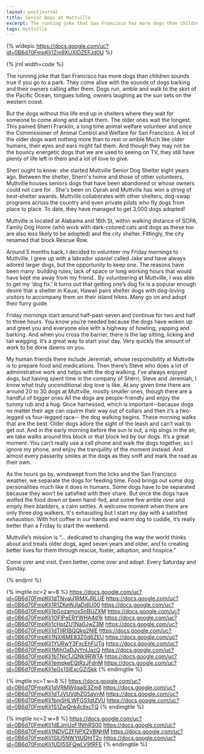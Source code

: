 ```yaml
---
layout: postjournal
title: Senior Dogs at Muttville
excerpt: The running joke that San Francisco has more dogs than children sounds true if you go to park.
tags: muttville
---
```

{% widepic https://docs.google.com/uc?id=0B6d70FmpKIi1Zm9XUXlDZEFJd0U %}

{% jrnl width=code %}

<p> The running joke that San Francisco has more dogs than children sounds true
	if you go to a park. They come alive with the sounds of dogs barking and
	their owners calling after them. Dogs run, amble and walk to the skirt of
	the Pacific Ocean, tongues lolling, owners laughing as the sun sets on the
	western coast.  </p> <p> But the dogs without this life end up in shelters
	where they wait for someone to come along and adopt them. The older ones
	wait the longest. This pained Sherri Franklin, a long time animal welfare
	volunteer and once the Commissioner of Animal Control and Welfare for San
	Francisco. A lot of the older dogs want nothing more than to rest or amble
	Much like older humans, their eyes and ears might fail them. And though they
	may not be the bouncy energetic dogs that we are used to seeing on TV, they
	still have plenty of life left in them and a lot of love to give.  </p> <p>
	Sheri ought to know: she started Muttville Senior Dog Shelter eight years
	ago. Between the shelter, Sherri's home and those of other volunteers,
	Muttville houses seniors dogs that have been abandoned or whose owners could
	not care for . She's been on Oprah and Muttville has won a string of
	best-shelter awards. Muttville collaborates with other shelters, dog-swap
	programs across the country and even private pilots who fly dogs from place
	to place .To date, they have managed to get 3,000 dogs adopted!  </p> <p>
	Muttville is located at Alabama and 16th St, within walking distance of
	SCPA, Family Dog Home (who work with dark-colored cats and dogs as these too
	are also less likely to be adopted) and the city shelter. Fittingly, the
	city renamed that block Rescue Row.  </p>

<p> Around 5 months back, I decided to volunteer my Friday mornings to
	Muttville. I grew up with a labrador spaniel called Jake and have always
	adored larger dogs, but the opportunity to keep one. The reasons have been
	many: building rules, lack of space or long working hours that would have
	kept me away from my friend.. By volunteering at Muttville, I was able to
	get my ‘dog fix.’ It turns out that getting one’s dog fix is a popular
	enough desire that a shelter in Kauai, Hawaii pairs shelter dogs with
	dog-loving visitors to accompany them on their island hikes. Many go on and
	adopt their furry guide.  </p>


<p> Friday mornings start around half-past-seven and continue for two and half
	to three hours. You know you’re needed because the dogs have woken up and
	greet you and everyone else with a highway of howling, yapping and
	barking. And when you cross the barrier, there is the lap sitting, licking
	and tail wagging. It’s a great way to start your day. Very quickly the
	amount of work to be done dawns on you.  </p> 

<p> My human friends there include Jeremiah, whose responsibility at Muttville
	is to prepare food and medications. Then there’s Steve who does a lot of
	administrative work and helps with the dog walking. I’ve always enjoyed
	dogs, but having spent time in the company of Sherri, Steve and Jeremiah, I
	know what truly unconditional dog love is like. At any given time there are
	around 20 to 30 dogs at Muttville, mostly smaller ones, though there are a
	handful of bigger ones All the dogs are people-friendly and enjoy the tummy
	rub and a hug. Once harnessed, which is important--because dogs no matter
	their age can squirm their way out of collars and then it’s a two-legged vs
	four-legged race-- the dog walking begins. These morning walks that are the
	best. Older dogs adore the sight of the leash and can’t wait to get out. And
	in the early morning before the sun is out, a nip sings in the air, we take
	walks around this block or that block led by our dogs. It’s a great
	moment. You can’t really use a cell phone and walk the dogs together, so I
	ignore my phone, and enjoy the tranquility of the moment instead. And almost
	every passerby smiles at the dogs as they sniff and mark the road as their
	own.  </p> <p> As the hours go by, windswept from the licks and the San
	Francisco weather, we separate the dogs for feeding time. Food brings out
	some dog personalities much like it does in humans. Some dogs have to be
	separated because they won’t be satisfied with their share. But once the
	dogs have wolfed the food down or been hand-fed, and some few amble over and
	empty their bladders, a calm settles. A welcome moment when there are only
	three dog walkers. It's exhausting but I start my day with a satisfied
	exhaustion. With hot coffee in our hands and warm dog to cuddle, it’s really
	better than a Friday to start the weekend.  </p> <p> Muttville’s mission is
	“... dedicated to changing the way the world thinks about and treats older
	dogs, aged seven years and older, and to creating better lives for them
	through rescue, foster, adoption, and hospice.”  </p> <p> Come over and
	visit. Even better, come over and adopt. Every Saturday and Sunday.  </p>


{% endjrnl %}

{% imgtile nc=2 w=8 %}
https://docs.google.com/uc?id=0B6d70FmpKIi1dTNvaU1RMXJRLUE https://docs.google.com/uc?id=0B6d70FmpKIi1R1ZKeWJIaDdIU00 
https://docs.google.com/uc?id=0B6d70FmpKIi1bGozamoxSnBUZXM https://docs.google.com/uc?id=0B6d70FmpKIi1OFlPeERYWHA4d1k 
https://docs.google.com/uc?id=0B6d70FmpKIi1cHptZU1Na0JwZ3M https://docs.google.com/uc?id=0B6d70FmpKIi1dTllR1BQQkg2NlE 
https://docs.google.com/uc?id=0B6d70FmpKIi1NXl6ME83Z0d6ZEU https://docs.google.com/uc?id=0B6d70FmpKIi1YURwY3FxcEhFUTg 
https://docs.google.com/uc?id=0B6d70FmpKIi1MjhOaDJvYnlJazQ https://docs.google.com/uc?id=0B6d70FmpKIi1bTNjcTJQNk9RWTA 
https://docs.google.com/uc?id=0B6d70FmpKIi1empkeEQtRzJFdnM https://docs.google.com/uc?id=0B6d70FmpKIi1eGs1SlExcGZiSkk 
{% endimgtile %}

{% imgtile nc=1 w=8 %}
https://docs.google.com/uc?id=0B6d70FmpKIi1dVRMWjlqalE3Zm8 https://docs.google.com/uc?id=0B6d70FmpKIi1dTJVUVdhZG5aVnM 
https://docs.google.com/uc?id=0B6d70FmpKIi1bm5HLWFGS1gtZVU https://docs.google.com/uc?id=0B6d70FmpKIi1S1ZwQnk4clIxcTQ 
{% endimgtile %}

{% imgtile nc=2 w=8 %}
https://docs.google.com/uc?id=0B6d70FmpKIi1dEJmUzF1NlhRS00 https://docs.google.com/uc?id=0B6d70FmpKIi1NDVCZFNPX2VBNHM 
https://docs.google.com/uc?id=0B6d70FmpKIi1SlU5NWYtUDhtT2c https://docs.google.com/uc?id=0B6d70FmpKIi1UDl5SFQwLV9fRFE 
{% endimgtile %}
